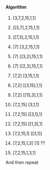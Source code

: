 #### Algorithm

1.  [3,7,2,15,1,1]
2.  [[3,7],2,15,1,1]
3.  [[7,3],2,15,1,1]

4.  [7] [3,2,15,1,1]
5.  [7] [[3,2],15,1,1]
6.  [7] [[2,3],15,1,1]

7.  [7,2] [3,15,1,1]
8.  [7,2] [[3,15],1,1]
9.  [7,2] [[15,3],1,1]

10. [7,2,15] [3,1,1]
11. [7,2,15] [[3,1],1]
12. [7,2,15] [[1,3],1]

13. [7,2,15,1] [[3,1]]
14. [7,2,15,1,3] [1]      ??
15. [7,2,15,1,3,1]

And then repeat